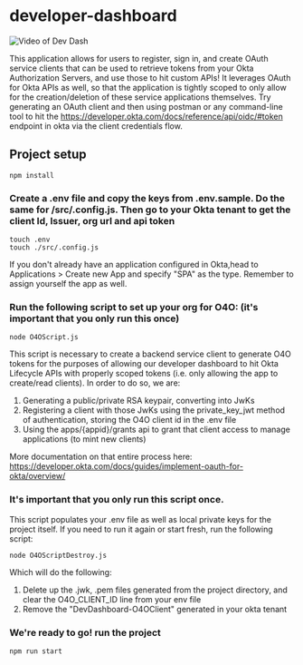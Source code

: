 # developer-dashboard

![Video of Dev Dash](https://cdn.glitch.com/b3c3d929-d176-4f3c-8e82-bfdcad09277f%2F2020-03-17%2010.26.56.gif)

This application allows for users to register, sign in, and create OAuth service clients that can be used to retrieve tokens from your Okta Authorization Servers, and use those to hit custom APIs! It leverages OAuth for Okta APIs as well, so that the application is tightly scoped to only allow for the creation/deletion of these service applications themselves. Try generating an OAuth client and then using postman or any command-line tool to hit the https://developer.okta.com/docs/reference/api/oidc/#token endpoint in okta via the client credentials flow.

## Project setup
```
npm install
```
### Create a .env file and copy the keys from .env.sample. Do the same for /src/.config.js. Then go to your Okta tenant to get the client Id, Issuer, org url and api token
```
touch .env
touch ./src/.config.js
```
 
 If you don't already have an application configured in Okta,head to Applications > Create new App and specify "SPA" as the type. Remember to assign yourself the app as well.

### Run the following script to set up your org for O4O: (it's important that you only run this once)
```
node O4OScript.js
```

This script is necessary to create a backend service client to generate O4O tokens for the purposes of allowing our developer dashboard to hit Okta Lifecycle APIs with properly scoped tokens (i.e. only allowing the app to create/read clients). In order to do so, we are:
1. Generating a public/private RSA keypair, converting into JwKs 
2. Registering a client with those JwKs using the private_key_jwt method of authentication, storing the O4O client id in the .env file
3. Using the apps/{appid}/grants api to grant that client access to manage applications (to mint new clients)

More documentation on that entire process here: https://developer.okta.com/docs/guides/implement-oauth-for-okta/overview/ 

### It's important that you only run this script once.
This script populates your .env file as well as local private keys for the project itself. If you need to run it again or start fresh, run the following script:
```
node O4OScriptDestroy.js
```
Which will do the following:
1. Delete up the .jwk, .pem files generated from the project directory, and clear the O4O_CLIENT_ID line from your env file
2. Remove the "DevDashboard-O4OClient" generated in your okta tenant

### We're ready to go! run the project
```
npm run start
```

